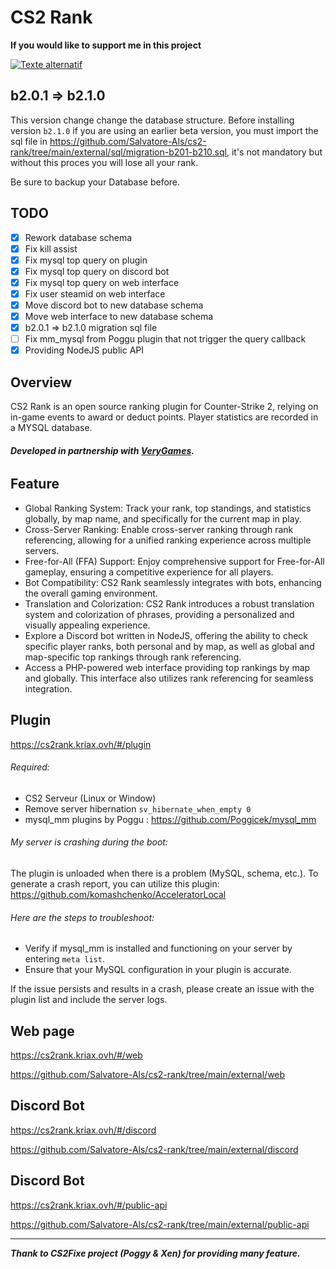# CS2 Rank

**If you would like to support me in this project**

[![Texte alternatif](https://github.com/Salvatore-Als/cs2-rank/assets/58212852/809a130a-1c3a-4b37-aaf5-f72c88fc75e0)](https://www.paypal.com/donate/?hosted_button_id=UA272TAJVBT2U)

## b2.0.1 => b2.1.0
This version change change the database structure.
Before installing version `b2.1.0` if you are using an earlier beta version, you must import the sql file in https://github.com/Salvatore-Als/cs2-rank/tree/main/external/sql/migration-b201-b210.sql, it's not mandatory but without this proces you will lose all your rank.

Be sure to backup your Database before.

## TODO
- [x] Rework database schema
- [x] Fix kill assist
- [x] Fix mysql top query on plugin
- [x] Fix mysql top query on discord bot
- [X] Fix mysql top query on web interface 
- [X] Fix user steamid on web interface
- [x] Move discord bot to new database schema
- [X] Move web interface to new database schema
- [x] b2.0.1 => b2.1.0 migration sql file
- [ ] Fix mm_mysql from Poggu plugin that not trigger the query callback
- [x] Providing NodeJS public API 

## Overview
CS2 Rank is an open source ranking plugin for Counter-Strike 2, relying on in-game events to award or deduct points. Player statistics are recorded in a MYSQL database.

###### **Developed in partnership with [VeryGames](https://www.verygames.net).**

## Feature
- Global Ranking System: Track your rank, top standings, and statistics globally, by map name, and specifically for the current map in play.
- Cross-Server Ranking: Enable cross-server ranking through rank referencing, allowing for a unified ranking experience across multiple servers.
- Free-for-All (FFA) Support: Enjoy comprehensive support for Free-for-All gameplay, ensuring a competitive experience for all players.
- Bot Compatibility: CS2 Rank seamlessly integrates with bots, enhancing the overall gaming environment.
- Translation and Colorization: CS2 Rank introduces a robust translation system and colorization of phrases, providing a personalized and visually appealing experience.
- Explore a Discord bot written in NodeJS, offering the ability to check specific player ranks, both personal and by map, as well as global and map-specific top rankings through rank referencing.
- Access a PHP-powered web interface providing top rankings by map and globally. This interface also utilizes rank referencing for seamless integration.

## Plugin
https://cs2rank.kriax.ovh/#/plugin
###### Required:
- CS2 Serveur (Linux or Window)
- Remove server hibernation `sv_hibernate_when_empty 0`
- mysql_mm plugins by Poggu : https://github.com/Poggicek/mysql_mm

###### My server is crashing during the boot:
The plugin is unloaded when there is a problem (MySQL, schema, etc.). To generate a crash report, you can utilize this plugin: https://github.com/komashchenko/AcceleratorLocal

###### Here are the steps to troubleshoot:

- Verify if mysql_mm is installed and functioning on your server by entering `meta list`.
- Ensure that your MySQL configuration in your plugin is accurate.

If the issue persists and results in a crash, please create an issue with the plugin list and include the server logs.

## Web page
https://cs2rank.kriax.ovh/#/web

https://github.com/Salvatore-Als/cs2-rank/tree/main/external/web

## Discord Bot
https://cs2rank.kriax.ovh/#/discord

https://github.com/Salvatore-Als/cs2-rank/tree/main/external/discord

## Discord Bot
https://cs2rank.kriax.ovh/#/public-api

https://github.com/Salvatore-Als/cs2-rank/tree/main/external/public-api

---
***Thank to CS2Fixe project (Poggy & Xen) for providing many feature.***
